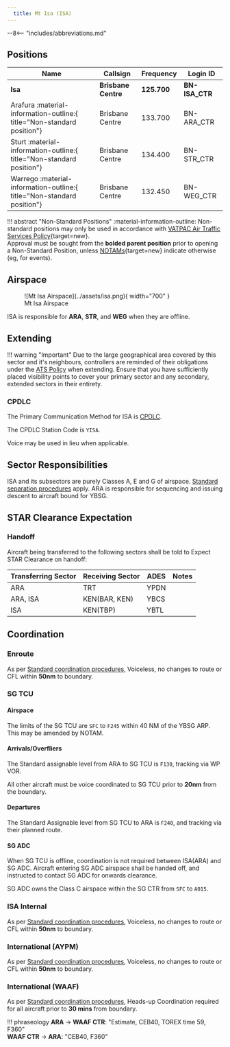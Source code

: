```yaml
---
  title: Mt Isa (ISA)
---
```


--8<-- "includes/abbreviations.md"

## Positions

| Name | Callsign | Frequency | Login ID |
| ---- | -------- | --------- | -------- |
| **Isa** | **Brisbane Centre** | **125.700** | **BN-ISA_CTR** |
| <span class="indented">Arafura :material-information-outline:{ title="Non-standard position"} | Brisbane Centre | 133.700 | BN-ARA_CTR |
| <span class="indented">Sturt :material-information-outline:{ title="Non-standard position"} | Brisbane Centre | 134.400 | BN-STR_CTR |
| <span class="indented">Warrego :material-information-outline:{ title="Non-standard position"} | Brisbane Centre | 132.450 | BN-WEG_CTR |

!!! abstract "Non-Standard Positions"
    :material-information-outline: Non-standard positions may only be used in accordance with [VATPAC Air Traffic Services Policy](https://vatpac.org/publications/policies){target=new}.  
    Approval must be sought from the **bolded parent position** prior to opening a Non-Standard Position, unless [NOTAMs](https://vatpac.org/publications/notam){target=new} indicate otherwise (eg, for events).

## Airspace

<figure markdown>
![Mt Isa Airspace](../assets/isa.png){ width="700" }
  <figcaption>Mt Isa Airspace</figcaption>
</figure>

ISA is responsible for **ARA**, **STR**, and **WEG** when they are offline.  

## Extending
!!! warning "Important"
    Due to the large geographical area covered by this sector and it's neighbours, controllers are reminded of their obligations under the [ATS Policy](https://vatpac.org/publications/policies) when extending. Ensure that you have sufficiently placed visibility points to cover your primary sector and any secondary, extended sectors in their entirety.

### CPDLC
The Primary Communication Method for ISA is [CPDLC](../../../client/cpdlc).

The CPDLC Station Code is `YISA`.

Voice may be used in lieu when applicable.

## Sector Responsibilities
ISA and its subsectors are purely Classes A, E and G of airspace. [Standard separation procedures](../../../separation-standards) apply.
ARA is responsible for sequencing and issuing descent to aircraft bound for YBSG.

## STAR Clearance Expectation
### Handoff
Aircraft being transferred to the following sectors shall be told to Expect STAR Clearance on handoff:

| Transferring Sector | Receiving Sector | ADES | Notes |
| ---- | -------- | --------- | --------- |
| ARA | TRT | YPDN | |
| ARA, ISA | KEN(BAR, KEN) | YBCS | |
| ISA | KEN(TBP) | YBTL | |

## Coordination
### Enroute
As per [Standard coordination procedures](../../../controller-skills/coordination/#enr-enr), Voiceless, no changes to route or CFL within **50nm** to boundary.

### SG TCU
#### Airspace
The limits of the SG TCU are `SFC` to `F245` within 40 NM of the YBSG ARP. This may be amended by NOTAM.

#### Arrivals/Overfliers
The Standard assignable level from ARA to SG TCU is `F130`, tracking via WP VOR.

All other aircraft must be voice coordinated to SG TCU prior to **20nm** from the boundary.

#### Departures
The Standard Assignable level from SG TCU to ARA is `F240`, and tracking via their planned route.

#### SG ADC
When SG TCU is offline, coordination is not required between ISA(ARA) and SG ADC. Aircraft entering SG ADC airspace shall be handed off, and instructed to contact SG ADC for onwards clearance.

SG ADC owns the Class C airspace within the SG CTR from `SFC` to `A015`.

### ISA Internal
As per [Standard coordination procedures](../../../controller-skills/coordination/#enr-enr), Voiceless, no changes to route or CFL within **50nm** to boundary.

### International (AYPM)
As per [Standard coordination procedures](../../../controller-skills/coordination/#enr-enr), Voiceless, no changes to route or CFL within **50nm** to boundary.

### International (WAAF)
As per [Standard coordination procedures](../../../controller-skills/coordination/#other-units), Heads-up Coordination required for all aircraft prior to **30 mins** from boundary.

!!! phraseology
    <span class="coldline">**ARA** -> **WAAF CTR**</span>: "Estimate, CEB40, TOREX time 59, F360"  
    <span class="coldline">**WAAF CTR** -> **ARA**</span>: "CEB40, F360"